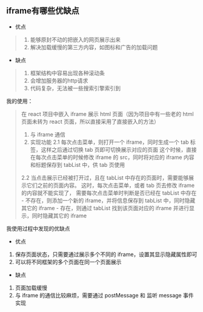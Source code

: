 ## iframe有哪些优缺点
- 优点
> 1. 能够原封不动的把嵌入的网页展示出来
> 2. 解决加载缓慢的第三方内容，如图标和广告的加载问题
   
- 缺点
> 1. 框架结构中容易出现各种滚动条
> 2. 会增加服务器的http请求
> 3. 代码复杂，无法被一些搜索引擎索引到
   

我的使用：
> 在 react 项目中嵌入 iframe 展示 html 页面（因为项目中有一些老的 html 页面未转为 react 页面，所以直接采用了直接嵌入的方法）
> 1. 与 iframe 通信
> 2. 实现功能
>   2.1 每次点击菜单，则打开一个 iframe，同时生成一个 tab 标签，这样之后通过切换 tab 页即可切换展示对应的页面
>      这个时候，直接在每次点击菜单的时候修改 iframe 的 src，同时将对应的 iframe 内容和标题保存到 tabList 中，供 tab 页使用
> 
>   2.2 当点击展示已经被打开过，且在 tabList 中存在的页面时，需要能够展示它们之前的页面内容。
>      这时，每次点击菜单，或者 tab 页去修改 iframe 的内容就不能实现了，
>      需要每次点击菜单时判断是否已经在 tabList 中存在
>       - 不存在，则添加一个新的 iframe，并将信息保存到 tabList 中，同时隐藏其它的 iframe
>       - 存在，则通过 tabList 找到该页面对应的 iframe 并进行显示，同时隐藏其它的 iframe
   
     
我使用过程中发现的优缺点
- 优点
1. 保存页面状态，只需要通过展示多个不同的 iframe，设置其显示隐藏属性即可
2. 可以将不同框架的多个页面在同一个页面展示
   
- 缺点
1. 页面加载缓慢
2. 与 iframe 的通信比较麻烦，需要通过 postMessage 和 监听 message 事件实现